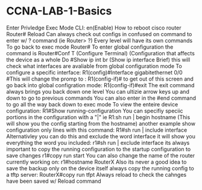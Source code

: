 # CCNA-LAB-1-Basics
Enter Privledge Exec Mode  CLI: en(Enable)
How to reboot cisco router Router# Reload
Can always check out configs in confused on command to enter w/ ? command (ie Router> ?) Every level will have its own commands
To go back to exec mode Router# 
To enter global configuration the command is Router#Conf T (Configure Terminal) (Configuration that affects the device as a whole
Do #Show ip int br (Show ip interface Brief) this will check what interfaces are avaliable from global configuration mode
To configure a specific interface:
R1(config)#Interface gigabitethernet 0/0
#This will change the promp to : R1(config-if)#
to get out of this screen and go back into global configration mode:
R1(config-if)#exit
The exit command always brings you back down one level
You can ultizie arrow keys up and down to go to previous commands
You can also enter in the #end command to go all the way back down to exec mode
To view the enteire device configuration: 
R1#Show running-configuration 
You can specifiy speciic portions in the configuration with a "|"
ie R1:sh run | begin hostname (This will show you the config starting from the hostname)
another example show configuration only lines with this command:
R1#sh run | include interface
Alternativley you can do this and exclude the word interface it will show you everything the word you included:
r1#sh run | exclude interface
its always important to copy the running configuration to the startup configuration to save changes
r1#copy run start
You can also change the name of the router currently working on:
r1#hostname RouterX
Also its never a good idea to save the backup only on the device itself always copy the running config to a tftp server:
RouterX#copy run tfpt
Always reload to check the cahnges have been saved w/ Reload command 
